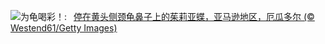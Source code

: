 ![](https://www.bing.com/th?id=OHR.ButterflyTurtle_ZH-CN5706515924_UHD.jpg&w=1000)为龟喝彩！:&nbsp;&ensp;[停在黄头侧颈龟鼻子上的茱莉亚蝶，亚马逊地区，厄瓜多尔 (© Westend61/Getty Images)](https://www.bing.com/th?id=OHR.ButterflyTurtle_ZH-CN5706515924_UHD.jpg)
<br><br/>
